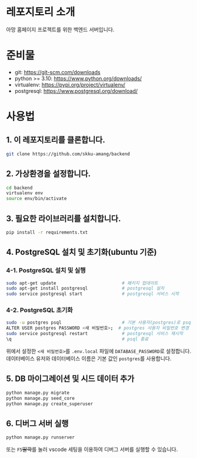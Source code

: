 # 레포지토리 소개
아망 홈페이지 프로젝트를 위한 백엔드 서버입니다.


# 준비물
- git: https://git-scm.com/downloads
- python >= 3.10: https://www.python.org/downloads/
- virtualenv: https://pypi.org/project/virtualenv/
- postgresql: https://www.postgresql.org/download/


# 사용법
## 1. 이 레포지토리를 클론합니다.
```bash
git clone https://github.com/skku-amang/backend
```

## 2. 가상환경을 설정합니다.
```bash
cd backend
virtualenv env
source env/bin/activate
```

## 3. 필요한 라이브러리를 설치합니다.
```bash
pip install -r requirements.txt
```

## 4. PostgreSQL 설치 및 초기화(ubuntu 기준)
### 4-1. PostgreSQL 설치 및 실행
```bash
sudo apt-get update                         # 패키지 업데이트
sudo apt-get install postgresql             # postgresql 설치
sudo service postgresql start               # postgresql 서비스 시작
```

### 4-2. PostgreSQL 초기화
```bash
sudo -u postgres psql                       # 기본 사용자(postgres)로 psql 실행
ALTER USER postgres PASSWORD <새 비밀번호>;  # postgres 사용자 비밀번호 변경
sudo service postgresql restart             # postgresql 서비스 재시작
\q                                          # psql 종료
```
위에서 설정한 `<새 비밀번호>`를 `.env.local` 파일에 `DATABASE_PASSWORD`로 설정합니다.
데이터베이스 유저와 데이터베이스 이름은 기본 값인 `postgres`를 사용합니다.


## 5. DB 마이그레이션 및 시드 데이터 추가
```bash
python manage.py migrate
python manage.py seed_core
python manage.py create_superuser
```


## 6. 디버그 서버 실행
```bash
python manage.py runserver
```
또는 `F5`~~딸깍~~를 눌러 vscode 세팅을 이용하여 디버그 서버를 실행할 수 있습니다.
